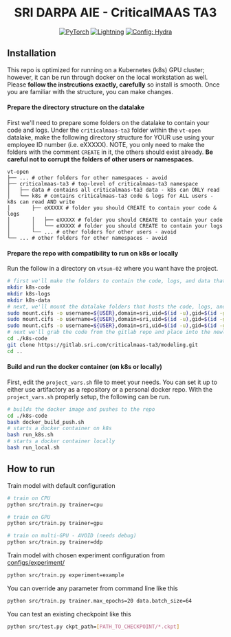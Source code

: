 <div align="center">

# SRI DARPA AIE - CriticalMAAS TA3

<a href="https://pytorch.org/get-started/locally/"><img alt="PyTorch" src="https://img.shields.io/badge/PyTorch-ee4c2c?logo=pytorch&logoColor=white"></a>
<a href="https://pytorchlightning.ai/"><img alt="Lightning" src="https://img.shields.io/badge/-Lightning-792ee5?logo=pytorchlightning&logoColor=white"></a>
<a href="https://hydra.cc/"><img alt="Config: Hydra" src="https://img.shields.io/badge/Config-Hydra-89b8cd"></a>

</div>

## Installation
This repo is optimized for running on a Kubernetes (k8s) GPU cluster; however, it can be run through docker on the local workstation as well. Please **follow the instrcutions exactly, carefully** so install is smooth. Once you are familiar with the structure, you can make changes.
#### Prepare the directory structure on the datalake
First we'll need to prepare some folders on the datalake to contain your code and logs. Under the `criticalmaas-ta3` folder within the `vt-open` datalake, make the following directory structure for YOUR use using your employee ID number (i.e. eXXXXX). NOTE, you only need to make the folders with the comment `CREATE` in it, the others should exist already. **Be careful not to corrupt the folders of other users or namespaces.**
```
vt-open
├── ... # other folders for other namespaces - avoid
├── criticalmaas-ta3 # top-level of criticalmaas-ta3 namespace
│   ├── data # contains all criticalmaas-ta3 data - k8s can ONLY read
│   └── k8s # contains criticalmaas-ta3 code & logs for ALL users - k8s can read AND write
│       ├── eXXXXX # folder you should CREATE to contain your code & logs
│       │   ├── eXXXXX # folder you should CREATE to contain your code
│       │   └── eXXXXX # folder you should CREATE to contain your logs
│       └── ... # other folders for other users - avoid
└── ... # other folders for other namespaces - avoid
```
#### Prepare the repo with compatibility to run on k8s or locally
Run the follow in a directory on `vtsun-02` where you want have the project.
```bash
# first we'll make the folders to contain the code, logs, and data that k8s can access
mkdir k8s-code
mkdir k8s-logs
mkdir k8s-data
# next, we'll mount the datalake folders that hosts the code, logs, and data - which k8s will have access to
sudo mount.cifs -o username=${USER},domain=sri,uid=$(id -u),gid=$(id -g) //datalake-pr-smb.sri.com/vt-open/criticalmaas-ta3/k8s/${USER}/code ./k8s-code
sudo mount.cifs -o username=${USER},domain=sri,uid=$(id -u),gid=$(id -g) //datalake-pr-smb.sri.com/vt-open/criticalmaas-ta3/k8s/${USER}/logs ./k8s-logs
sudo mount.cifs -o username=${USER},domain=sri,uid=$(id -u),gid=$(id -g) //datalake-pr-smb.sri.com/vt-open/criticalmaas-ta3/data ./k8s-data
# next we'll grab the code from the gitlab repo and place into the newly generated code folder
cd ./k8s-code
git clone https://gitlab.sri.com/criticalmaas-ta3/modeling.git
cd ..
```
#### Build and run the docker container (on k8s or locally)
First, edit the `project_vars.sh` file to meet your needs. You can set it up to either use artifactory as a repository or a personal docker repo. With the `project_vars.sh` properly setup, the following can be run.
```bash
# builds the docker image and pushes to the repo
cd ./k8s-code
bash docker_build_push.sh
# starts a docker container on k8s
bash run_k8s.sh
# starts a docker container locally
bash run_local.sh
```
## How to run

Train model with default configuration

```bash
# train on CPU
python src/train.py trainer=cpu

# train on GPU
python src/train.py trainer=gpu

# train on multi-GPU - AVOID (needs debug)
python src/train.py trainer=ddp
```

Train model with chosen experiment configuration from [configs/experiment/](configs/experiment/)

```bash
python src/train.py experiment=example
```

You can override any parameter from command line like this

```bash
python src/train.py trainer.max_epochs=20 data.batch_size=64
```

You can test an existing checkpoint like this

```bash
python src/test.py ckpt_path=[PATH_TO_CHECKPOINT/*.ckpt]
```